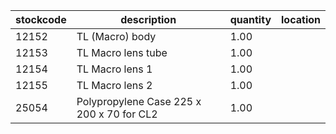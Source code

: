 |stockcode|description|quantity|location|
|---------|-----------|--------|--------|
|12152|TL (Macro) body|1.00||
|12153|TL Macro lens tube|1.00||
|12154|TL Macro lens 1|1.00||
|12155|TL Macro lens 2|1.00||
|25054|Polypropylene Case 225 x 200 x 70 for CL2|1.00||
